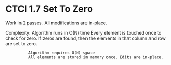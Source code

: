 # CTCI 1.7 Set To Zero
Work in 2 passes.  All modifications are in-place.

Complexity:   Algorithm runs in O(N) time
              Every element is touched once to check for zero.  If zeros are found, then 
              the elements in that column and row are set to zero.

              Algorithm requires O(N) space
              All elements are stored in memory once. Edits are in-place.
